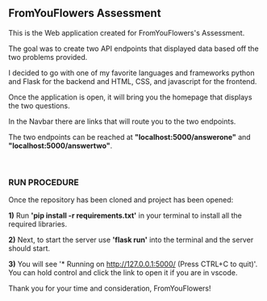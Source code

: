 <h2>FromYouFlowers Assessment</h2>

<p>This is the Web application created for FromYouFlowers's Assessment.

The goal was to create two API endpoints that displayed data based off the two problems provided.

I decided to go with one of my favorite languages and frameworks python and Flask for the backend and HTML, CSS, and javascript for the frontend.

Once the application is open, it will bring you the homepage that displays the two questions.  

In the Navbar there are links that will route you to the two endpoints.

The two endpoints can be reached at **"localhost:5000/answerone"** and **"localhost:5000/answertwo"**.</p><br>




<h3>RUN PROCEDURE</h3>

<p>Once the repository has been cloned and project has been opened:

__1)__ Run **'pip install -r requirements.txt'** in your terminal to install all the required libraries.

__2)__ Next, to start the server use **'flask run'** into the terminal and the server should start.

__3)__ You will see '* Running on http://127.0.0.1:5000/ (Press CTRL+C to quit)'.  You can hold control and click the link to open it if you are in vscode.</p>


<p>Thank you for your time and consideration, FromYouFlowers!</p>
